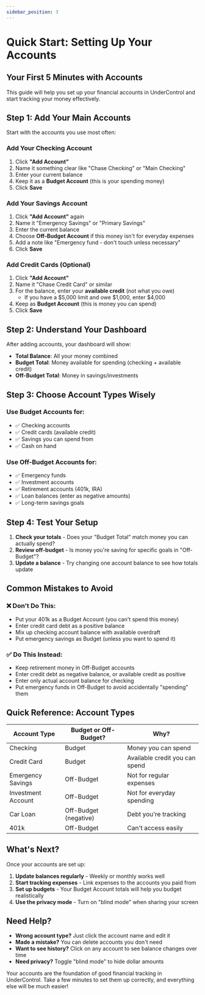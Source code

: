 ```yaml
---
sidebar_position: 3
---
```


# Quick Start: Setting Up Your Accounts

## Your First 5 Minutes with Accounts

This guide will help you set up your financial accounts in UnderControl and start tracking your money effectively.

## Step 1: Add Your Main Accounts

Start with the accounts you use most often:

### Add Your Checking Account
1. Click **"Add Account"**
2. Name it something clear like "Chase Checking" or "Main Checking"
3. Enter your current balance
4. Keep it as a **Budget Account** (this is your spending money)
5. Click **Save**

### Add Your Savings Account
1. Click **"Add Account"** again
2. Name it "Emergency Savings" or "Primary Savings"
3. Enter the current balance
4. Choose **Off-Budget Account** if this money isn't for everyday expenses
5. Add a note like "Emergency fund - don't touch unless necessary"
6. Click **Save**

### Add Credit Cards (Optional)
1. Click **"Add Account"**
2. Name it "Chase Credit Card" or similar
3. For the balance, enter your **available credit** (not what you owe)
   - If you have a $5,000 limit and owe $1,000, enter $4,000
4. Keep as **Budget Account** (this is money you can spend)
5. Click **Save**

## Step 2: Understand Your Dashboard

After adding accounts, your dashboard will show:
- **Total Balance**: All your money combined
- **Budget Total**: Money available for spending (checking + available credit)
- **Off-Budget Total**: Money in savings/investments

## Step 3: Choose Account Types Wisely

### Use **Budget Accounts** for:
- ✅ Checking accounts
- ✅ Credit cards (available credit)
- ✅ Savings you can spend from
- ✅ Cash on hand

### Use **Off-Budget Accounts** for:
- ✅ Emergency funds
- ✅ Investment accounts
- ✅ Retirement accounts (401k, IRA)
- ✅ Loan balances (enter as negative amounts)
- ✅ Long-term savings goals

## Step 4: Test Your Setup

1. **Check your totals** - Does your "Budget Total" match money you can actually spend?
2. **Review off-budget** - Is money you're saving for specific goals in "Off-Budget"?
3. **Update a balance** - Try changing one account balance to see how totals update

## Common Mistakes to Avoid

### ❌ Don't Do This:
- Put your 401k as a Budget Account (you can't spend this money)
- Enter credit card debt as a positive balance
- Mix up checking account balance with available overdraft
- Put emergency savings as Budget (unless you want to spend it)

### ✅ Do This Instead:
- Keep retirement money in Off-Budget accounts
- Enter credit debt as negative balance, or available credit as positive
- Enter only actual account balance for checking
- Put emergency funds in Off-Budget to avoid accidentally "spending" them

## Quick Reference: Account Types

| Account Type | Budget or Off-Budget? | Why? |
|--------------|----------------------|------|
| Checking | Budget | Money you can spend |
| Credit Card | Budget | Available credit you can spend |
| Emergency Savings | Off-Budget | Not for regular expenses |
| Investment Account | Off-Budget | Not for everyday spending |
| Car Loan | Off-Budget (negative) | Debt you're tracking |
| 401k | Off-Budget | Can't access easily |

## What's Next?

Once your accounts are set up:
1. **Update balances regularly** - Weekly or monthly works well
2. **Start tracking expenses** - Link expenses to the accounts you paid from
3. **Set up budgets** - Your Budget Account totals will help you budget realistically
4. **Use the privacy mode** - Turn on "blind mode" when sharing your screen

## Need Help?

- **Wrong account type?** Just click the account name and edit it
- **Made a mistake?** You can delete accounts you don't need
- **Want to see history?** Click on any account to see balance changes over time
- **Need privacy?** Toggle "blind mode" to hide dollar amounts

Your accounts are the foundation of good financial tracking in UnderControl. Take a few minutes to set them up correctly, and everything else will be much easier!